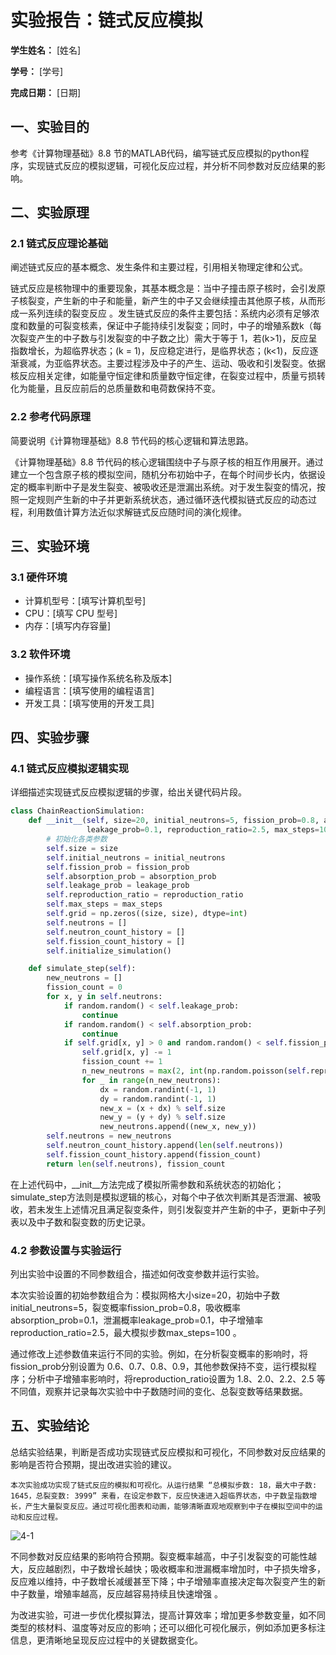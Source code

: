          
# 实验报告：链式反应模拟

**学生姓名：** [姓名]

**学号：** [学号]

**完成日期：** [日期]

## 一、实验目的
参考《计算物理基础》8.8 节的MATLAB代码，编写链式反应模拟的python程序，实现链式反应的模拟逻辑，可视化反应过程，并分析不同参数对反应结果的影响。

## 二、实验原理
### 2.1 链式反应理论基础
阐述链式反应的基本概念、发生条件和主要过程，引用相关物理定律和公式。

链式反应是核物理中的重要现象，其基本概念是：当中子撞击原子核时，会引发原子核裂变，产生新的中子和能量，新产生的中子又会继续撞击其他原子核，从而形成一系列连续的裂变反应 。发生链式反应的条件主要包括：系统内必须有足够浓度和数量的可裂变核素，保证中子能持续引发裂变；同时，中子的增殖系数k（每次裂变产生的中子数与引发裂变的中子数之比）需大于等于 1，若\(k>1\)，反应呈指数增长，为超临界状态；\(k = 1\)，反应稳定进行，是临界状态；\(k<1\)，反应逐渐衰减，为亚临界状态。主要过程涉及中子的产生、运动、吸收和引发裂变。依据核反应相关定律，如能量守恒定律和质量数守恒定律，在裂变过程中，质量亏损转化为能量，且反应前后的总质量数和电荷数保持不变。

### 2.2 参考代码原理
简要说明《计算物理基础》8.8 节代码的核心逻辑和算法思路。

《计算物理基础》8.8 节代码的核心逻辑围绕中子与原子核的相互作用展开。通过建立一个包含原子核的模拟空间，随机分布初始中子，在每个时间步长内，依据设定的概率判断中子是发生裂变、被吸收还是泄漏出系统。对于发生裂变的情况，按照一定规则产生新的中子并更新系统状态，通过循环迭代模拟链式反应的动态过程，利用数值计算方法近似求解链式反应随时间的演化规律。

## 三、实验环境
### 3.1 硬件环境
- 计算机型号：[填写计算机型号]
- CPU：[填写 CPU 型号]
- 内存：[填写内存容量]

### 3.2 软件环境
- 操作系统：[填写操作系统名称及版本]
- 编程语言：[填写使用的编程语言]
- 开发工具：[填写使用的开发工具]


## 四、实验步骤
### 4.1 链式反应模拟逻辑实现
详细描述实现链式反应模拟逻辑的步骤，给出关键代码片段。
```python
class ChainReactionSimulation:
    def __init__(self, size=20, initial_neutrons=5, fission_prob=0.8, absorption_prob=0.1, 
                 leakage_prob=0.1, reproduction_ratio=2.5, max_steps=100):
        # 初始化各类参数
        self.size = size
        self.initial_neutrons = initial_neutrons
        self.fission_prob = fission_prob
        self.absorption_prob = absorption_prob
        self.leakage_prob = leakage_prob
        self.reproduction_ratio = reproduction_ratio
        self.max_steps = max_steps
        self.grid = np.zeros((size, size), dtype=int)
        self.neutrons = []
        self.neutron_count_history = []
        self.fission_count_history = []
        self.initialize_simulation()

    def simulate_step(self):
        new_neutrons = []
        fission_count = 0
        for x, y in self.neutrons:
            if random.random() < self.leakage_prob:
                continue
            if random.random() < self.absorption_prob:
                continue
            if self.grid[x, y] > 0 and random.random() < self.fission_prob:
                self.grid[x, y] -= 1
                fission_count += 1
                n_new_neutrons = max(2, int(np.random.poisson(self.reproduction_ratio)))
                for _ in range(n_new_neutrons):
                    dx = random.randint(-1, 1)
                    dy = random.randint(-1, 1)
                    new_x = (x + dx) % self.size
                    new_y = (y + dy) % self.size
                    new_neutrons.append((new_x, new_y))
        self.neutrons = new_neutrons
        self.neutron_count_history.append(len(self.neutrons))
        self.fission_count_history.append(fission_count)
        return len(self.neutrons), fission_count
```

在上述代码中，__init__方法完成了模拟所需参数和系统状态的初始化；simulate_step方法则是模拟逻辑的核心，对每个中子依次判断其是否泄漏、被吸收，若未发生上述情况且满足裂变条件，则引发裂变并产生新的中子，更新中子列表以及中子数和裂变数的历史记录。

### 4.2 参数设置与实验运行
列出实验中设置的不同参数组合，描述如何改变参数并运行实验。

本次实验设置的初始参数组合为：模拟网格大小size=20，初始中子数initial_neutrons=5，裂变概率fission_prob=0.8，吸收概率absorption_prob=0.1，泄漏概率leakage_prob=0.1，中子增殖率reproduction_ratio=2.5，最大模拟步数max_steps=100 。

通过修改上述参数值来运行不同的实验。例如，在分析裂变概率的影响时，将fission_prob分别设置为 0.6、0.7、0.8、0.9，其他参数保持不变，运行模拟程序；分析中子增殖率影响时，将reproduction_ratio设置为 1.8、2.0、2.2、2.5 等不同值，观察并记录每次实验中中子数随时间的变化、总裂变数等结果数据。

## 五、实验结论
总结实验结果，判断是否成功实现链式反应模拟和可视化，不同参数对反应结果的影响是否符合预期，提出改进实验的建议。

    本次实验成功实现了链式反应的模拟和可视化。从运行结果 “总模拟步数: 18，最大中子数: 1645，总裂变数: 3999” 来看，在设定参数下，反应快速进入超临界状态，中子数呈指数增长，产生大量裂变反应。通过可视化图表和动画，能够清晰直观地观察到中子在模拟空间中的运动和反应过程。
![4-1](https://github.com/user-attachments/assets/32f945a3-c2ea-4473-9e47-e814ee2a5ab4)

不同参数对反应结果的影响符合预期。裂变概率越高，中子引发裂变的可能性越大，反应越剧烈，中子数增长越快；吸收概率和泄漏概率增加时，中子损失增多，反应难以维持，中子数增长减缓甚至下降；中子增殖率直接决定每次裂变产生的新中子数量，增殖率越高，反应越容易持续且快速增强 。

为改进实验，可进一步优化模拟算法，提高计算效率；增加更多参数变量，如不同类型的核材料、温度等对反应的影响；还可以细化可视化展示，例如添加更多标注信息，更清晰地呈现反应过程中的关键数据变化。
